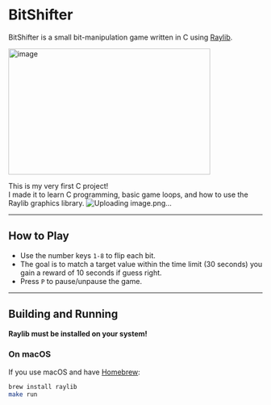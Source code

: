 # BitShifter

BitShifter is a small bit-manipulation game written in C using [Raylib](https://www.raylib.com/).

<img width="400" height="250" alt="image" src="https://github.com/user-attachments/assets/d9095f80-3bcd-45b6-b884-f5a7c2a3fbcd" />


This is my very first C project!  
I made it to learn C programming, basic game loops, and how to use the Raylib graphics library.
![Uploading image.png…]()

---

## How to Play

- Use the number keys `1-8` to flip each bit.
- The goal is to match a target value within the time limit (30 seconds) you gain a reward of 10 seconds if guess right.
- Press `P` to pause/unpause the game.

---

## Building and Running

**Raylib must be installed on your system!**

### On macOS

If you use macOS and have [Homebrew](https://brew.sh/):

```sh
brew install raylib
make run
